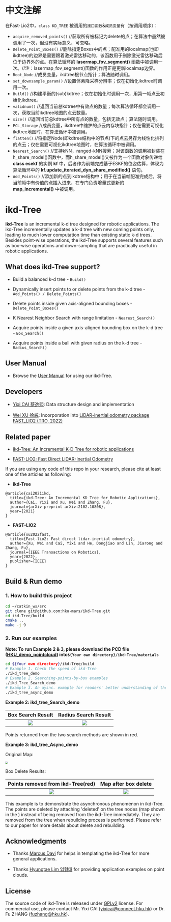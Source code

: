 # 中文注解
在Fast-Lio2中，`class KD_TREE` 被调用的`接口函数`&`成员变量`有（按调用顺序）：  
- `acquire_removed_points()` //获取所有被标记为delete的点；在算法中虽然被调用了一次，但没有实际意义，可忽略。
- `Delete_Point_Boxes()` //删除指定Boxes中的点；配准用的localmap(也即ikdtree)的边界是需要跟着激光雷达移动的，该函数用于删除激光雷达移动后位于边界外的点。在算法循环的 **lasermap_fov_segment()** 函数中被调用一次。//注：lasermap_fov_segment()函数的作用正是更新localmap边界。
- `Root_Node` //成员变量，ikdtree根节点指针；算法随时调用。
- `set_downsample_param()` //设置体素降采样分辨率；仅在初始化ikdtree时调用一次。
- `Build()` //构建平衡的(sub)kdtree；仅在初始化时调用一次，用第一帧点云初始化ikdtree。
- `validnum()` //返回当前总kdtree中有效点的数量；每次算法循环都会调用一次，获取当前ikdtree地图的点云数量。
- `size()` //返回当前总kdtree中所有点的数量，包括无效点；算法随时调用。
- `PCL_Storage` //成员变量，ikdtree中维护的点云内存块指针；仅在需要可视化ikdtree地图时，在算法循环中被调用。
- `flatten()` //将指定Node(即kdtree结构中的节点)下的点云另存为线性化排列的点云；仅在需要可视化ikdtree地图时，在算法循环中被调用。  
- `Nearest_Search()` //支持kNN，ranged-kNN搜索；对该函数的调用被封装在h_share_model()函数中，而h_share_model()又被作为一个函数对象传递给 **class esekf** 的实例 **kf** 中，后者作为前端完成基于ESKF的位姿估算，体现为算法循环中的 **kf.update_iterated_dyn_share_modified()** 语句。
- `Add_Points()` //添加新的点到ikdtree结构中；用于在当前帧配准完成后，将当前帧中有价值的点插入进来，在专门负责增量式更新的 **map_incremental()** 中被调用。  

# ikd-Tree
**ikd-Tree** is an incremental k-d tree designed for robotic applications. The ikd-Tree incrementally updates a k-d tree with new coming points only, leading to much lower computation time than existing static k-d trees. Besides point-wise operations, the ikd-Tree supports several features such as box-wise operations and down-sampling that are practically useful in robotic applications.

## What does ikd-Tree support?

- Build a balanced k-d tree - `Build()`

- Dynamically insert points to or delete points from the k-d tree - `Add_Points() / Delete_Points()`

- Delete points inside given axis-aligned bounding boxes - `Delete_Point_Boxes()`

- K Nearest Neighbor Search with range limitation - `Nearest_Search()`

- Acquire points inside a given axis-aligned bounding box on the k-d tree - `Box_Search()`

- Acquire points inside a ball with given radius on the k-d tree - `Radius_Search()`

## User Manual

- Browse the [User Manual](https://github.com/hku-mars/ikd-Tree/blob/main/documents/UserManual.pdf) for using our ikd-Tree.

## Developers

- [Yixi CAI 蔡逸熙](https://github.com/Ecstasy-EC): Data structure design and implementation

- [Wei XU 徐威](https://github.com/XW-HKU): Incorporation into  [LiDAR-inertial odometry package FAST_LIO2 (TRO, 2022)](https://github.com/hku-mars/FAST_LIO)


## Related paper

- [ikd-Tree: An Incremental K-D Tree for robotic applications](https://arxiv.org/abs/2102.10808)

- [FAST-LIO2: Fast Direct LiDAR-Inertial Odometry](https://ieeexplore.ieee.org/abstract/document/9697912)

If you are using any code of this repo in your research, please cite at least one of the articles as following:
- **ikd-Tree**
```
@article{cai2021ikd,
  title={ikd-Tree: An Incremental KD Tree for Robotic Applications},
  author={Cai, Yixi and Xu, Wei and Zhang, Fu},
  journal={arXiv preprint arXiv:2102.10808},
  year={2021}
}
```
- **FAST-LIO2**
```
@article{xu2022fast,
  title={Fast-lio2: Fast direct lidar-inertial odometry},
  author={Xu, Wei and Cai, Yixi and He, Dongjiao and Lin, Jiarong and Zhang, Fu},
  journal={IEEE Transactions on Robotics},
  year={2022},
  publisher={IEEE}
}
```

## Build & Run demo
### 1. How to build this project
```bash
cd ~/catkin_ws/src
git clone git@github.com:hku-mars/ikd-Tree.git
cd ikd-Tree/build
cmake ..
make -j 9
```
### 2. Run our examples

**Note: To run Example 2 & 3, please download the PCD file ([HKU_demo_pointcloud](https://drive.google.com/file/d/1tMYiBIFn-fcjisaoIrmIKA09NICGG9KJ/view?usp=sharing))  into`${Your own directory}/ikd-Tree/materials`**

```bash
cd ${Your own directory}/ikd-Tree/build
# Example 1. Check the speed of ikd-Tree
./ikd_tree_demo
# Example 2. Searching-points-by-box examples
./ikd_Tree_Search_demo
# Example 3. An aysnc. exmaple for readers' better understanding of the principle of ikd-Tree
./ikd_tree_async_demo
```

**Example 2: ikd_tree_Search_demo** 

Box Search Result  |   Radius Search Result
:-------------------------:|:-------------------------:
![](materials/imgs/Box_Search.png) |  ![](materials/imgs/Radius_Search.png)

Points returned from the two search methods are shown in red.

**Example 3: ikd_tree_Async_demo**

Original Map:

<img src="materials/imgs/HKU_campus.png" style="zoom:50%;" />



Box Delete Results:

Points removed from ikd-Tree(red) |       Map after box delete        
:-------------------------:|:-------------------------:
![](materials/imgs/removed.png) |  ![](materials/imgs/remain.png)

This example is to demonstrate the asynchronous phenomenon in ikd-Tree. The points are deleted by attaching 'deleted' on the tree nodes (map shown in the ) instead of being removed from the ikd-Tree immediately. They are removed from the tree when rebuilding process is performed. Please refer to our paper for more details about delete and rebuilding.


## Acknowledgments
- Thanks [Marcus Davi](https://github.com/Marcus-Davi) for helps in templating the ikd-Tree for more general applications.

- Thanks [Hyungtae Lim 임형태](https://github.com/LimHyungTae) for providing application examples on point clouds. 

## License

The source code of ikd-Tree is released under [GPLv2](http://www.gnu.org/licenses/old-licenses/gpl-2.0.html) license. For commercial use, please contact Mr. Yixi CAI (<yixicai@connect.hku.hk>) or Dr. Fu ZHANG (<fuzhang@hku.hk>).
